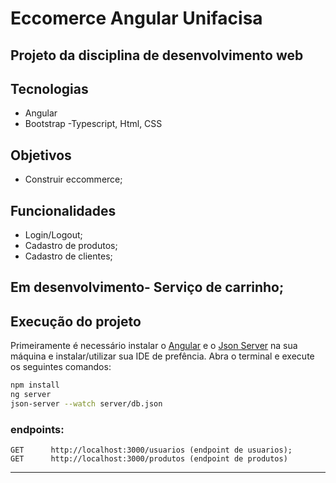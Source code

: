 # **Eccomerce Angular Unifacisa**
## **Projeto da disciplina de desenvolvimento web**

## **Tecnologias**
- Angular
- Bootstrap
-Typescript, Html, CSS

## **Objetivos**
- Construir eccommerce;

## **Funcionalidades**
- Login/Logout;
- Cadastro de produtos;
- Cadastro de clientes;

## **Em desenvolvimento**- Serviço de carrinho;


## **Execução do projeto**

Primeiramente é necessário instalar o [Angular](https://angular.io/) e o [Json Server](https://www.npmjs.com/package/json-server) na sua máquina e instalar/utilizar sua IDE de prefência.
Abra o terminal e execute os seguintes comandos:
```sh
npm install
ng server
json-server --watch server/db.json
```

 ### endpoints:
    GET      http://localhost:3000/usuarios (endpoint de usuarios);
    GET      http://localhost:3000/produtos (endpoint de produtos)


___
                                             
